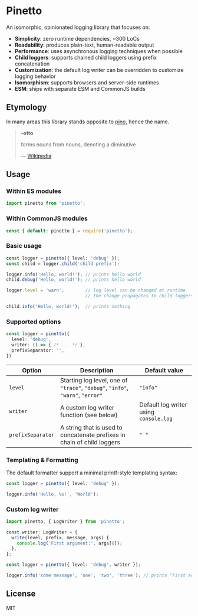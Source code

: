 
# Pinetto

An isomorphic, opinionated logging library that focuses on:

- **Simplicity**: zero runtime dependencies, ~300 LoCs
- **Readability**: produces plain-text, human-readable output
- **Performance**: uses asynchronous logging techniques when possible
- **Child loggers**: supports chained child loggers using prefix concatenation
- **Customization**: the default log writer can be overridden to customize
  logging behavior
- **Isomorphism**: supports browsers and server-side runtimes
- **ESM**: ships with separate ESM and CommonJS builds

## Etymology

In many areas this library stands opposite to [pino][pino], hence the name.

> **-etto**
>
> forms nouns from nouns, denoting a diminutive
>
> &mdash; [Wikipedia][etto]

## Usage

### Within ES modules

```typescript
import pinetto from 'pinetto';
```

### Within CommonJS modules

```javascript
const { default: pinetto } = require('pinetto');
```

### Basic usage

```typescript
const logger = pinetto({ level: 'debug' });
const child = logger.child('child-prefix');

logger.info('Hello, world!'); // prints hello world
child.debug('Hello, world!'); // prints hello world

logger.level = 'warn';        // log level can be changed at runtime
                              // the change propagates to child loggers

child.info('Hello, world!');  // prints nothing
```

### Supported options

```typescript
const logger = pinetto({
  level: 'debug',
  writer: () => { /* ... */ },
  prefixSeparator: '',
})
```

| Option            | Description                                                                    | Default value                          |
|-------------------|--------------------------------------------------------------------------------|----------------------------------------|
| `level`           | Starting log level, one of `"trace"`, `"debug"`, `"info"`, `"warn"`, `"error"` | `"info"`                               |
| `writer`          | A custom log writer function (see below)                                       | Default log writer using `console.log` |
| `prefixSeparator` | A string that is used to concatenate prefixes in chain of child loggers        | `" "`                                  |

### Templating & Formatting

The default formatter support a minimal printf-style templating syntax:

```typescript
const logger = pinetto({ level: 'debug' });

logger.info('Hello, %s!', 'World');
```

### Custom log writer

```typescript
import pinetto, { LogWriter } from 'pinetto';

const writer: LogWriter = {
  write(level, prefix, message, args) {
    console.log('First argument:', args[0]);
  },
};

const logger = pinetto({ level: 'debug', writer });

logger.info('some message', 'one', 'two', 'three'); // prints "First argument: one"
```

## License

MIT

[pino]: https://www.npmjs.com/package/pino`
[etto]: https://en.wiktionary.org/wiki/-etto
